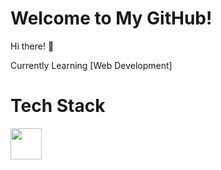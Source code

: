 # Welcome to My GitHub!

Hi there! 👋

Currently Learning [Web Development]
# Tech Stack
<img src="Aiyennn/Logo/HTML.png" width="50" height="auto">
